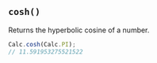 ## `cosh()`

Returns the hyperbolic cosine of a number.

```javascript
Calc.cosh(Calc.PI);
// 11.591953275521522
```

